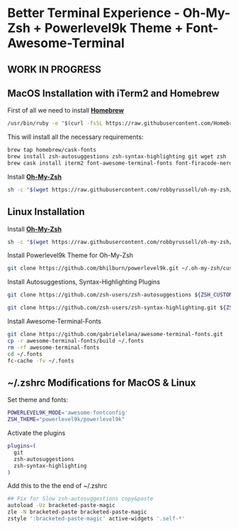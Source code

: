 # Better Terminal Experience - Oh-My-Zsh + Powerlevel9k Theme + Font-Awesome-Terminal

## WORK IN PROGRESS

## MacOS Installation with iTerm2 and Homebrew

First of all we need to install [__Homebrew__](https://brew.sh/)

```bash
/usr/bin/ruby -e "$(curl -fsSL https://raw.githubusercontent.com/Homebrew/install/master/install)"
```

This will install all the necessary requirements:

```bash
brew tap homebrew/cask-fonts
brew install zsh-autosuggestions zsh-syntax-highlighting git wget zsh
brew cask install iterm2 font-awesome-terminal-fonts font-firacode-nerd-font
```

Install [__Oh-My-Zsh__](https://github.com/robbyrussell/oh-my-zsh)

```bash
sh -c "$(wget https://raw.githubusercontent.com/robbyrussell/oh-my-zsh/master/tools/install.sh -O -)"
```

## Linux Installation

Install [__Oh-My-Zsh__](https://github.com/robbyrussell/oh-my-zsh)

```bash
sh -c "$(wget https://raw.githubusercontent.com/robbyrussell/oh-my-zsh/master/tools/install.sh -O -)"
```

Install Powerlevel9k Theme for Oh-My-Zsh

```bash
git clone https://github.com/bhilburn/powerlevel9k.git ~/.oh-my-zsh/custom/themes/powerlevel9k
```

Install Autosuggestions, Syntax-Highlighting Plugins

```bash
git clone https://github.com/zsh-users/zsh-autosuggestions ${ZSH_CUSTOM:-~/.oh-my-zsh/custom}/plugins/zsh-autosuggestions

git clone https://github.com/zsh-users/zsh-syntax-highlighting.git ${ZSH_CUSTOM:-~/.oh-my-zsh/custom}/plugins/zsh-syntax-highlighting
```

Install Awesome-Terminal-Fonts

```bash
git clone https://github.com/gabrielelana/awesome-terminal-fonts.git
cp -r awesome-terminal-fonts/build ~/.fonts
rm -rf awesome-terminal-fonts
cd ~/.fonts
fc-cache -fv ~/.fonts
```

## ~/.zshrc Modifications for MacOS & Linux

Set theme and fonts:

```bash
POWERLEVEL9K_MODE='awesome-fontconfig'
ZSH_THEME="powerlevel9k/powerlevel9k"
```

Activate the plugins

```bash
plugins=(
  git
  zsh-autosuggestions
  zsh-syntax-highlighting
)
```

Add this to the the end of ~/.zshrc

```bash
## Fix for Slow zsh-autosuggestions copy&paste
autoload -Uz bracketed-paste-magic
zle -N bracketed-paste bracketed-paste-magic
zstyle ':bracketed-paste-magic' active-widgets '.self-*'
```